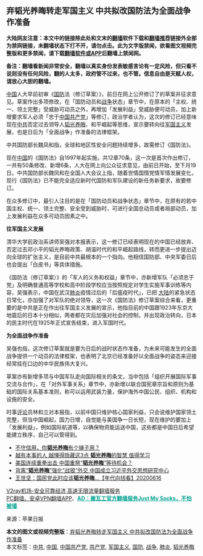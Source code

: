  <h2>弃韬光养晦转走军国主义 中共拟改国防法为全面战争作准备</h2> <p class="notice"><b>大陆网友注意：本文中的链接除此处和文末的<a href="https://github.com/bannedbook/fanqiang" >翻墙</a>软件下载和<a href="https://github.com/killgcd/justmysocks/blob/master/README.md">翻墙推荐</a>链接外全部为禁网链接，未翻墙状态下打不开，请勿点击。此为文字版禁闻，欲看图文视频完整版和更多禁闻，请下载<a href="https://github.com/bannedbook/fanqiang">翻墙软件或APP</a>后翻墙上禁闻网。</p><p>备注：翻墙看新闻非常安全，翻墙以真实身份发表敏感言论有一定风险，但只看不说则没有任何风险，翻的人太多，政府管不过来，也不管。信息自由是天赋人权，请放心大胆的翻墙。</b></p>  <div class="entry"> <p><span class='wp_keywordlink_affiliate'><a href="https://www.bannedbook.org/" title="中国" target="_blank">中国</a></span>人大早前初审《<a href="https://www.bannedbook.org/bnews/tag/%E5%9B%BD%E9%98%B2/" class="st_tag internal_tag" rel="tag" title="标签 国防 下的日志">国防</a>法（修订草案）》，前日在网上公开修订了的草案并征求意见。草案作出多项修改，在「国防动员和<a href="https://www.bannedbook.org/bnews/tag/%E6%88%98%E4%BA%89/" class="st_tag internal_tag" rel="tag" title="标签 战争 下的日志">战争</a>状态」章节中，在原本的「主权、统一、领土完整」受威胁可动员之外，再增加「发展利益」受威胁便可动员，加上新增要求军人必须「忠于<a href="https://www.bannedbook.org/bnews/tag/%e4%b8%ad%e5%9b%bd%e5%85%b1%e4%ba%a7%e5%85%9a/" class="st_tag internal_tag" rel="tag" title="标签 中国共产党 下的日志">中国共产党</a>」等修订，政治学者认为，这次的修订已经意味现在<a href="https://www.bannedbook.org/bnews/tag/%e4%b8%ad%e5%85%b1/" class="st_tag internal_tag" rel="tag" title="标签 中共 下的日志">中共</a>否定过去领导人<a href="https://www.bannedbook.org/bnews/tag/%E9%9F%AC%E5%85%89%E5%85%BB%E6%99%A6/" class="st_tag internal_tag" rel="tag" title="标签 韬光养晦 下的日志">韬光养晦</a>、和平崛起等思维，宣示要转向往<a href="https://www.bannedbook.org/bnews/tag/%e5%86%9b%e5%9b%bd%e4%b8%bb%e4%b9%89/" class="st_tag internal_tag" rel="tag" title="标签 军国主义 下的日志">军国主义</a>发展，也是日后为「全面战争」作准备的法律框架。</p> <p></p> <p>中共国防部长魏凤和指，全球和地区性安全问题持续增多，故需修订《国防法》。</p>  <p>现在<a href="https://www.bannedbook.org/bnews/tag/%E4%B8%AD%E5%9B%BD/" class="st_tag internal_tag" rel="tag" title="标签 中国 下的日志">中国</a>的《国防法》自1997年起实施，共12章70条，这一次是首次作出修订，一共有50条修改、新增6条，人大在网上向公众征求意见，由前日开始，至下月19日。中共国防部长魏凤和在全国人大会议上指，随着世情国情党情军情发展变化，现行《国防法》已不能完全适应新时代国防和军队建设的新任务新要求，故要修订。</p> <p>在众多修订中，最引人注目的是在「国防动员和战争状态」章节中，在原有的若中国主权、统一、领土完整、安全受到威胁时，可进行全国总动员或者局部动员，加上发展利益在众多可动员因素之中。</p> <p><strong>往军国主义发展</strong></p>  <p>清华大学前政治系讲师吴强对本报表示，这一修订已经表明现在的中国已经放弃、否定过去邓小平的韬光养晦政策、胡温时代的和平崛起路线，转而更进一步提出迈向全球的扩张主义，是目前中共最根本的一个指向。他相信国防部、中央军委日后也会提出「白皮书」等具体措施。</p> <p>《国防法（修订草案）》的「军人的义务和权益」章节中，亦新增军队「必须忠于党」及明确普通高等学校和高中阶段学校应当按照规定对学生实施军事训练等内容，吴强表示，中国在武汉<a href="https://www.bannedbook.org/bnews/tag/%e8%82%ba%e7%82%8e/" class="st_tag internal_tag" rel="tag" title="标签 肺炎 下的日志">肺炎</a>疫情过后的「后瘟疫时代」，已把 <span class='wp_keywordlink_affiliate'><a href="https://www.bannedbook.org/" title="大陆" target="_blank">大陆</a></span>的紧急状态日常化，亦加强了对军队的绝对领导，这一次《国防法》修订草案综合来看，更重要的是中共是正在作出往军国主义发展的宣示，他指目前的中国跟1923年东京大地震后的日本十分相似，两者都在灾后加强对社会的控制，并出现政治转向，日本的民主时代在1925年正式宣告结束，进入军国时代。</p> <p><strong>为全面战争作准备</strong></p>  <p>吴强也指，这次修订草案就是要为日后的战时状态作准备，为未来可能发生的全面战争提供一个动员的法律框架，也表明了北京已经准备好以全面战争的姿态来迎接经常挂在口边的中华民族伟大复兴。</p> <p>草案亦有新增多项与中国军队走向国际相关的条文，当中包括「组织开展国际军事交流与合作」，在「对外军事关系」章节中，亦新增以联合国宪章宗旨和原则为基础的国际关系基本准则，称可以运用武装力量，保护海外中国公民、组织、机构和设施的安全。</p> <p>时事<span class='wp_keywordlink_affiliate'><a href="https://www.bannedbook.org/bnews/comments/" title="新闻评论" target="_blank">评论</a></span>员林和立对本报指，以前中国只维护核心国家利益，只会说维护国家领土完整，但当中国崛起，国力日增，自觉能与美国争一日长短，现在维护的要加上「发展利益」，例如国际航道等，以确保物资能运送中国，这些都是中国日后希望能建立秩序，自己可以管得到。</p>  <ul class='op-related-articles' title='相关阅读'> <li><a href='https://www.bannedbook.org/bnews/baitai/20200930/1405744.html' target='_blank'>不守信用，你<b>韬光养晦</b>有个锤子用？</a></li> <li><a href='https://www.bannedbook.org/bnews/funmedia/20200821/1383453.html' target='_blank'>越有本事的人 越懂得隐藏这3点 <b>韬光养晦</b>的智慧 值得学习</a></li> <li><a href='https://www.bannedbook.org/bnews/headline/20200816/1380748.html' target='_blank'>美国连续重拳出击 中国重祭“<b>韬光养晦</b>”等待机会？</a></li> <li><a href='https://www.bannedbook.org/bnews/headline/20200721/1364144.html' target='_blank'>背离“<b>韬光养晦</b>”强化“战狼”外交    中国成立习近平外交思想研究中心</a></li> <li><a href='https://www.bannedbook.org/bnews/taiwannews/20200616/1345829.html' target='_blank'>王世坚：国民党此时应该<b>韬光养晦</b>...【年代向钱看】20200616</a></li> </ul> <p class="texttj"> <a href="https://www.bannedbook.org/forum23/topic22702.html" target="_blank">V2ray机场-安全可靠经济 高速无限流量翻墙服务</a><br/> <a href="https://github.com/bannedbook/fanqiang/wiki/%E7%A6%81%E9%97%BB%E7%BD%91%E5%AE%89%E5%8D%93%E7%BF%BB%E5%A2%99%E6%96%B0%E9%97%BBAPP" target="_blank">PC翻墙、安卓VPN翻墙APP</a>、<span onclick="window.open('https://github.com/killgcd/justmysocks/blob/master/README.md')" style="font-weight:bold;color:#00A191;cursor:pointer;text-decoration:underline;outline:none">AD：搬瓦工官方翻墙服务Just My Socks，不怕被墙</span></p><p> 来源：苹果日报 </p><a name='sharetosocial'></a>       <div><b>本文的图文或视频完整版</b>：<a href='https://www.bannedbook.org/bnews/comments/20201024/1419345.html'>弃韬光养晦转走军国主义 中共拟改国防法为全面战争作准备</a></div>  </div><!--END ENTRY--> <div class="postfooter"> <div>本文标签：<a href="https://www.bannedbook.org/bnews/tag/%e4%b8%ad%e5%85%b1/" rel="tag">中共</a>, <a href="https://www.bannedbook.org/bnews/tag/%E4%B8%AD%E5%9B%BD/" rel="tag">中国</a>, <a href="https://www.bannedbook.org/bnews/tag/%e4%b8%ad%e5%9b%bd%e5%85%b1%e4%ba%a7%e5%85%9a/" rel="tag">中国共产党</a>, <a href="https://www.bannedbook.org/bnews/tag/%e5%85%b1%e4%ba%a7%e5%85%9a/" rel="tag">共产党</a>, <a href="https://www.bannedbook.org/bnews/tag/%e5%86%9b%e5%9b%bd%e4%b8%bb%e4%b9%89/" rel="tag">军国主义</a>, <a href="https://www.bannedbook.org/bnews/tag/%E5%9B%BD%E9%98%B2/" rel="tag">国防</a>, <a href="https://www.bannedbook.org/bnews/tag/%E6%88%98%E4%BA%89/" rel="tag">战争</a>, <a href="https://www.bannedbook.org/bnews/tag/%e8%82%ba%e7%82%8e/" rel="tag">肺炎</a>, <a href="https://www.bannedbook.org/bnews/tag/%E9%9F%AC%E5%85%89%E5%85%BB%E6%99%A6/" rel="tag">韬光养晦</a></div>  </div><!--END POSTFOOTER--> 